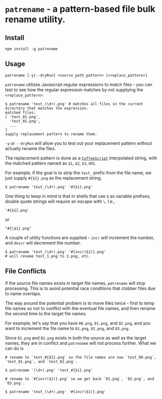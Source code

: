 # `patrename` - a pattern-based file bulk rename utility.

## Install

    npm install -g patrename
    
## Usage

    patrename [-y|--dryRun] <source_path_pattern> [<replace_pattern>]

`patrename` utilizes Javascript regular expressions to match files - you can test to see how the regular expression matches by not supplying the `<replace_pattern>`:

    $ patrename 'test_(\d+).png' # matches all files in the current directory that matches the expression. 
    matched files: 
    [ 'test_01.png',
      'test_02.png',
      ...
    ]
    supply replacement pattern to rename them.

`-y` or `--dryRun` will allow you to test out your replacement pattern without actually rename the files.

The replacement pattern is done as a [`CoffeeScript`](http://coffeescript.org) interpolated string, with the matched pattern named as `$1`, `$2`, `$3`, etc.

For example, if the goal is to strip the `test_` prefix from the file name, we just supply `#{$1}.png` as the replacement string.

    $ patrename 'test_(\d+).png' '#{$1}.png'

One thing to keep in mind is that in shells that use `$` as variable prefixes, double quote strings will require an escape with `\`. I.e., 

    '#{$1}.png'

or

    "#{\$1}.png"

A couple of utility functions are supplied - `incr` will increment the number, and `descr` will decrement the number.

    $ patrename 'test_(\d+).png' '#{incr($1)}.png'
    # will rename test_1.png to 2.png, etc. 

## File Conflicts

If the source file names exists in target file names, `patrename` will stop processing. This is to avoid potential race conditions that clobber files due to name overlaps. 

The way around the potential problem is to move files twice - first to temp file names so not to conflict with the eventual file names, and then rename the second time to the target file names.

For example, let's say that you have `00.png`, `01.png`, and `02.png`, and you want to increment the file name to `01.png`, `02.png`, and `03.png`.

Since `01.png` and `02.png` exists in both the source as well as the target names, they are in conflict and `patrename` will not process further. What we can do is 



    # rename to `test_#{$1}.png` so the file names are now `test_00.png`, `test_01.png`, and `test_02.png`.
    
    $ patrename '(\d+).png' 'test_#{$1}.png'
    
    # rename to `#{incr($1)}.png` so we get back `01.png`, `02.png`, and `03.png`.
    
    $ patrename 'test_(\d+).png' '#{incr($1)}.png'    


